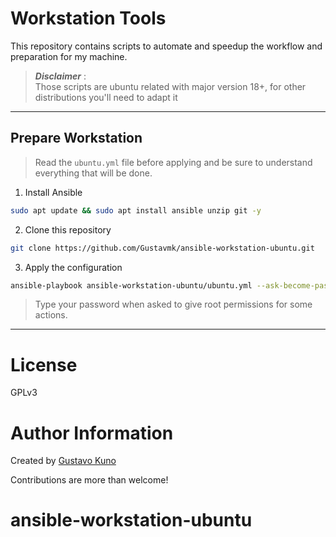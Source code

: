 # Workstation Tools

This repository contains scripts to automate and speedup the workflow and preparation for my machine.

> **_Disclaimer_** :  
> Those scripts are ubuntu related with major version 18+, for other distributions you'll need to adapt it
___

## Prepare Workstation

> Read the `ubuntu.yml` file before applying and be sure to understand everything that will be done.

1. Install Ansible

```bash
sudo apt update && sudo apt install ansible unzip git -y
```

2. Clone this repository

```bash
git clone https://github.com/Gustavmk/ansible-workstation-ubuntu.git
```

3. Apply the configuration

```bash
ansible-playbook ansible-workstation-ubuntu/ubuntu.yml --ask-become-pass
```

>Type your password when asked to give root permissions for some actions.
___

# License

GPLv3

# Author Information

Created by [Gustavo Kuno](https://github.com/Gustavmk)

Contributions are more than welcome!

# ansible-workstation-ubuntu
